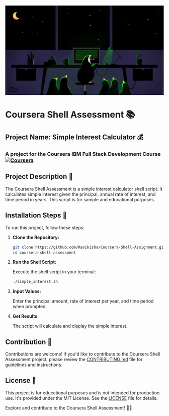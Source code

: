 ![Poster](docs/docs1.jpg)
# Coursera Shell Assessment 📚

## Project Name: Simple Interest Calculator 💰

### A project for the Coursera IBM Full Stack Development Course [![Coursera](https://img.shields.io/badge/Coursera-IBM%20Full%20Stack%20Development-blue)](https://www.coursera.org/)

## Project Description 📝

The Coursera Shell Assessment is a simple interest calculator shell script. It calculates simple interest given the principal, annual rate of interest, and time period in years. This script is for sample and educational purposes.

## Installation Steps 🚀

To run this project, follow these steps:

1. **Clone the Repository:**

   ```bash
   git clone https://github.com/Ravikisha/Coursera-Shell-Assignment.git
   cd coursera-shell-assessment
   ```

2. **Run the Shell Script:**

   Execute the shell script in your terminal:

   ```bash
   ./simple_interest.sh
   ```

3. **Input Values:**

   Enter the principal amount, rate of interest per year, and time period when prompted.

4. **Get Results:**

   The script will calculate and display the simple interest.

## Contribution 👥

Contributions are welcome! If you'd like to contribute to the Coursera Shell Assessment project, please review the [CONTRIBUTING.md](CONTRIBUTING.md) file for guidelines and instructions.

## License 📜

This project is for educational purposes and is not intended for production use. It's provided under the MIT License. See the [LICENSE](LICENSE) file for details.

Explore and contribute to the Coursera Shell Assessment! 🚀💡
